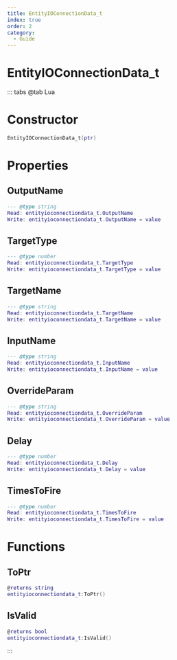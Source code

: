 ```yaml
---
title: EntityIOConnectionData_t
index: true
order: 2
category:
  - Guide
---
```


# EntityIOConnectionData_t

::: tabs
@tab Lua
# Constructor
```lua
EntityIOConnectionData_t(ptr)
```
# Properties
## OutputName 
```lua
--- @type string
Read: entityioconnectiondata_t.OutputName
Write: entityioconnectiondata_t.OutputName = value
```
## TargetType 
```lua
--- @type number
Read: entityioconnectiondata_t.TargetType
Write: entityioconnectiondata_t.TargetType = value
```
## TargetName 
```lua
--- @type string
Read: entityioconnectiondata_t.TargetName
Write: entityioconnectiondata_t.TargetName = value
```
## InputName 
```lua
--- @type string
Read: entityioconnectiondata_t.InputName
Write: entityioconnectiondata_t.InputName = value
```
## OverrideParam 
```lua
--- @type string
Read: entityioconnectiondata_t.OverrideParam
Write: entityioconnectiondata_t.OverrideParam = value
```
## Delay 
```lua
--- @type number
Read: entityioconnectiondata_t.Delay
Write: entityioconnectiondata_t.Delay = value
```
## TimesToFire 
```lua
--- @type number
Read: entityioconnectiondata_t.TimesToFire
Write: entityioconnectiondata_t.TimesToFire = value
```
# Functions
## ToPtr
```lua
@returns string
entityioconnectiondata_t:ToPtr()
```
## IsValid
```lua
@returns bool
entityioconnectiondata_t:IsValid()
```

:::